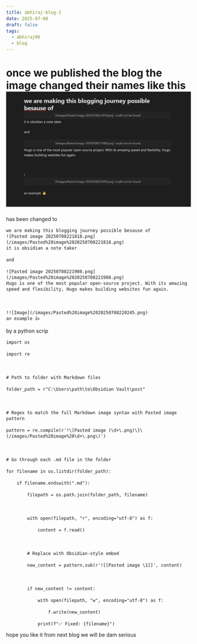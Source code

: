 ```yaml
---
title: abhiraj-blog-2
date: 2025-07-08
draft: false
tags:
  - abhiraj06
  - blog
---
```

# once we published the blog the image changed their names like this ![Pasted image 20250708231636.png](/images/Pasted%20image%2020250708231636.png)

has been changed to
```
we are making this blogging journey possible besause of 
![Pasted image 20250708221818.png](/images/Pasted%20image%2020250708221818.png)
it is obsidian a note taker

and

![Pasted image 20250708221908.png](/images/Pasted%20image%2020250708221908.png)
Hugo is one of the most popular open-source project. With its amazing speed and flexibility, Hugo makes building websites fun again.



!![Image](/images/Pasted%20image%2020250708220245.png)
an example 👍
```
by a python scrip 

```
import os

import re

  

# Path to folder with Markdown files

folder_path = r"C:\Users\path\to\Obsidian Vault\post"

  

# Regex to match the full Markdown image syntax with Pasted image pattern

pattern = re.compile(r'!\[Pasted image (\d+\.png)\]\(/images/Pasted%20image%20\d+\.png\)')

  

# Go through each .md file in the folder

for filename in os.listdir(folder_path):

    if filename.endswith(".md"):

        filepath = os.path.join(folder_path, filename)

  

        with open(filepath, "r", encoding="utf-8") as f:

            content = f.read()

  

        # Replace with Obsidian-style embed

        new_content = pattern.sub(r'![[Pasted image \1]]', content)

  

        if new_content != content:

            with open(filepath, "w", encoding="utf-8") as f:

                f.write(new_content)

            print(f"✅ Fixed: {filename}")
```

hope you like it
from next blog we will be dam serious